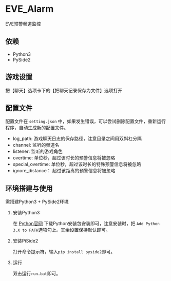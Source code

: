 # EVE_Alarm

EVE预警频道监控

## 依赖

- Python3
- PySide2

## 游戏设置

把【聊天】选项卡下的【把聊天记录保存为文件】选项打开

## 配置文件

配置文件在 `setting.json` 中，如果发生错误，可以尝试删除配置文件，重新运行程序，自动生成新的配置文件。

- log_path: 游戏聊天日志的保存路径，注意目录之间用双斜杠分隔
- channel: 监听的频道名
- listener: 监听的游戏角色
- overtime: 单位秒，超过该时长的预警信息将被忽略
- special_overtime: 单位秒，超过该时长的特殊预警信息将被忽略
- ignore_distance： 超过该距离的预警信息将被忽略

## 环境搭建与使用

需搭建Python3 + PySide2环境

1. 安装Python3

   在 [Python官网](https://www.python.org/downloads/) 下载Python安装包安装即可，注意安装时，把 `Add Python 3.X to PATH`选项勾上。其余设置保持默认即可。

2. 安装PiSide2

   打开命令提示符，输入`pip install pyside2`即可。

3. 运行

   双击运行`run.bat`即可。